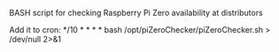 BASH script for checking Raspberry Pi Zero availability at distributors

Add it to cron:
*/10 *   *   *   *      bash /opt/piZeroChecker/piZeroChecker.sh > /dev/null 2>&1
